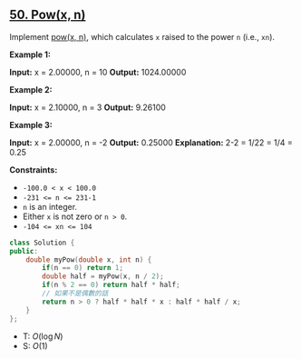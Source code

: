 ## [50\. Pow(x, n)](https://leetcode.com/problems/powx-n/)

Implement [pow(x, n)](http://www.cplusplus.com/reference/valarray/pow/), which calculates `x` raised to the power `n` (i.e., `xn`).

**Example 1:**

**Input:** x = 2.00000, n = 10
**Output:** 1024.00000

**Example 2:**

**Input:** x = 2.10000, n = 3
**Output:** 9.26100

**Example 3:**

**Input:** x = 2.00000, n = -2
**Output:** 0.25000
**Explanation:** 2-2 = 1/22 = 1/4 = 0.25

**Constraints:**

- `-100.0 < x < 100.0`
- `-231 <= n <= 231-1`
- `n` is an integer.
- Either `x` is not zero or `n > 0`.
- `-104 <= xn <= 104`

```cpp
class Solution {
public:
    double myPow(double x, int n) {
        if(n == 0) return 1;
        double half = myPow(x, n / 2);
        if(n % 2 == 0) return half * half;
        // 如果不是偶數的話
        return n > 0 ? half * half * x : half * half / x;
    }
};
```

- T: $O(\log N)$
- S: $O(1)$
